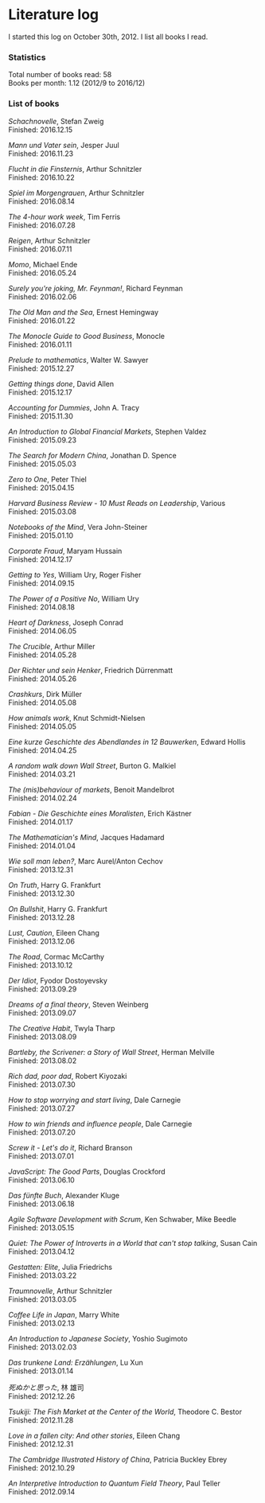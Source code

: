 # Literature log

I started this log on October 30th, 2012. I list all books I read.

### Statistics
Total number of books read: 58  
Books per month: 1.12 (2012/9 to 2016/12)

### List of books
*Schachnovelle*, Stefan Zweig  
Finished: 2016.12.15

*Mann und Vater sein*, Jesper Juul  
Finished: 2016.11.23

*Flucht in die Finsternis*, Arthur Schnitzler  
Finished: 2016.10.22

*Spiel im Morgengrauen*, Arthur Schnitzler  
Finished: 2016.08.14

*The 4-hour work week*, Tim Ferris  
Finished: 2016.07.28

*Reigen*, Arthur Schnitzler  
Finished: 2016.07.11

*Momo*, Michael Ende  
Finished: 2016.05.24

*Surely you're joking, Mr. Feynman!*, Richard Feynman  
Finished: 2016.02.06

*The Old Man and the Sea*, Ernest Hemingway  
Finished: 2016.01.22

*The Monocle Guide to Good Business*, Monocle  
Finished: 2016.01.11

*Prelude to mathematics*, Walter W. Sawyer  
Finished: 2015.12.27

*Getting things done*, David Allen  
Finished: 2015.12.17

*Accounting for Dummies*, John A. Tracy  
Finished: 2015.11.30

*An Introduction to Global Financial Markets*, Stephen Valdez  
Finished: 2015.09.23

*The Search for Modern China*, Jonathan D. Spence  
Finished: 2015.05.03

*Zero to One*, Peter Thiel  
Finished: 2015.04.15

*Harvard Business Review - 10 Must Reads on Leadership*, Various  
Finished: 2015.03.08

*Notebooks of the Mind*, Vera John-Steiner  
Finished: 2015.01.10

*Corporate Fraud*, Maryam Hussain  
Finished: 2014.12.17

*Getting to Yes*, William Ury, Roger Fisher  
Finished: 2014.09.15

*The Power of a Positive No*, William Ury  
Finished: 2014.08.18

*Heart of Darkness*, Joseph Conrad  
Finished: 2014.06.05

*The Crucible*, Arthur Miller  
Finished: 2014.05.28

*Der Richter und sein Henker*, Friedrich Dürrenmatt  
Finished: 2014.05.26

*Crashkurs*, Dirk Müller  
Finished: 2014.05.08

*How animals work*, Knut Schmidt-Nielsen  
Finished: 2014.05.05

*Eine kurze Geschichte des Abendlandes in 12 Bauwerken*, Edward Hollis  
Finished: 2014.04.25

*A random walk down Wall Street*, Burton G. Malkiel  
Finished: 2014.03.21

*The (mis)behaviour of markets*, Benoit Mandelbrot  
Finished: 2014.02.24

*Fabian - Die Geschichte eines Moralisten*, Erich K&auml;stner  
Finished: 2014.01.17

*The Mathematician's Mind*, Jacques Hadamard  
Finished: 2014.01.04

*Wie soll man leben?*, Marc Aurel/Anton Cechov  
Finished: 2013.12.31

*On Truth*, Harry G. Frankfurt  
Finished: 2013.12.30

*On Bullshit*, Harry G. Frankfurt  
Finished: 2013.12.28

*Lust, Caution*, Eileen Chang  
Finished: 2013.12.06

*The Road*, Cormac McCarthy  
Finished: 2013.10.12

*Der Idiot*, Fyodor Dostoyevsky  
Finished: 2013.09.29

*Dreams of a final theory*, Steven Weinberg  
Finished: 2013.09.07

*The Creative Habit*, Twyla Tharp  
Finished: 2013.08.09

*Bartleby, the Scrivener: a Story of Wall Street*, Herman Melville  
Finished: 2013.08.02

*Rich dad, poor dad*, Robert Kiyozaki  
Finished: 2013.07.30

*How to stop worrying and start living*, Dale Carnegie  
Finished: 2013.07.27

*How to win friends and influence people*, Dale Carnegie  
Finished: 2013.07.20

*Screw it - Let's do it*, Richard Branson  
Finished: 2013.07.01

*JavaScript: The Good Parts*, Douglas Crockford  
Finished: 2013.06.10

*Das f&uuml;nfte Buch*, Alexander Kluge  
Finished: 2013.06.18

*Agile Software Development with Scrum*, Ken Schwaber, Mike Beedle  
Finished: 2013.05.15

*Quiet: The Power of Introverts in a World that can't stop talking*, Susan Cain  
Finished: 2013.04.12

*Gestatten: Elite*, Julia Friedrichs  
Finished: 2013.03.22

*Traumnovelle*, Arthur Schnitzler  
Finished: 2013.03.05

*Coffee Life in Japan*, Marry White  
Finished: 2013.02.13

*An Introduction to Japanese Society*, Yoshio Sugimoto  
Finished: 2013.02.03

*Das trunkene Land: Erzählungen*, Lu Xun  
Finished: 2013.01.14

*死ぬかと思った*, 林 雄司  
Finished: 2012.12.26

*Tsukiji: The Fish Market at the Center of the World*, Theodore C. Bestor  
Finished: 2012.11.28

*Love in a fallen city: And other stories*, Eileen Chang  
Finished: 2012.12.31

*The Cambridge Illustrated History of China*, Patricia Buckley Ebrey  
Finished: 2012.10.29

*An Interpretive Introduction to Quantum Field Theory*, Paul Teller  
Finished: 2012.09.14


